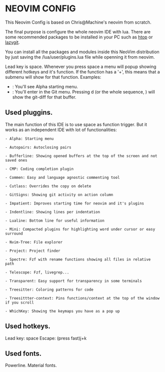 # NEOVIM CONFIG
This Neovim Config is based on Chris@Machine's neovim from scratch.

The final purpose is configure the whole neovim IDE with lua. There are some recommended packages to be installed in your PC such as [htop](https://htop.dev) or [lazygit](https://github.com/jesseduffield/lazygit).

You can install all the packages and modules inside this NeoVim distribution by just saving the /lua/user/plugins.lua file while openning it from neovim.

Lead key is space. Whenever you press space a menu will popup showing different hotkeys and it's function. If the function has a '+', this means that a submenu will show for that function. Examples:
- <SPACE-a>: You'll see Alpha starting menu.
- <SPACE-g>: You'll enter in the Git menu. Pressing d (or the whole sequence, <SPACE-g-d>) will show the git-diff for that buffer.

## Used pluggins.
The main function of this IDE is to use space as function trigger. But it works as an independent IDE with lot of functionalities:
    
    - Alpha: Starting menu
        
    - Autopairs: Autoclosing pairs
    
    - Bufferline: Showing opened buffers at the top of the screen and not saved ones
    
    - CMP: Coding completion plugin
    
    - Commen: Easy and language agnostic commenting tool
    
    - Cutlass: Overrides the copy on delete
    
    - GitSigns: Showing git activity on action column
    
    - Impatient: Improves starting time for neovim and it's plugins
    
    - Indentline: Showing lines per indentation
    
    - Lualine: Bottom line for useful information
    
    - Mini: Compacted plugins for highlighting word under cursor or easy surround
    
    - Nvim-Tree: File explorer
    
    - Project: Project finder
    
    - Spectre: Fzf with rename functions showing all files in relative path
    
    - Telescope: Fzf, livegrep...
    
    - Transparent: Easy support for transparency in some terminals
    
    - Treesitter: Coloring patterns for code
    
    - Treesittter-context: Pins functions/context at the top of the window if you scroll
    
    - WhichKey: Showing the keymaps you have as a pop up

    
## Used hotkeys.
Lead key: space
Escape: (press fast)j+k

## Used fonts.
Powerline.
Material fonts.
